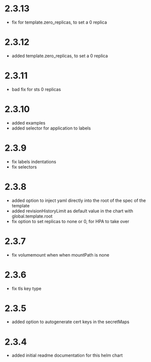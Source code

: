 # 2.3.13
- fix for template.zero_replicas, to set a 0 replica

# 2.3.12
- added template.zero_replicas, to set a 0 replica

# 2.3.11
- bad fix for sts 0 replicas

# 2.3.10
- added examples
- added selector for application to labels

# 2.3.9
- fix labels indentations
- fix selectors

# 2.3.8
- added option to inject yaml directly into the root of the spec of the template
- added revisionHistoryLimit as default value in the chart with global.template.root
- fix option to set replicas to none or 0, for HPA to take over

# 2.3.7
- fix volumemount when when mountPath is none

# 2.3.6
- fix tls key type

# 2.3.5
- added option to autogenerate cert keys in the secretMaps

# 2.3.4
- added initial readme documentation for this helm chart

